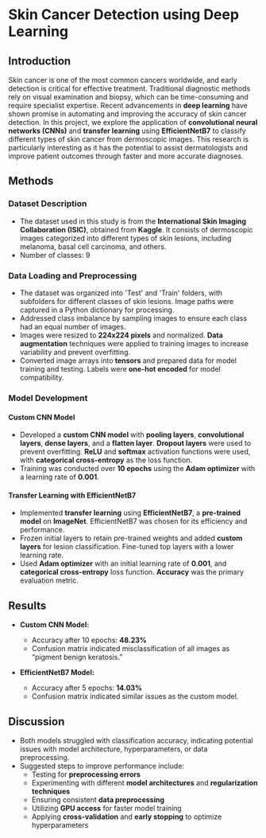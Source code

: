 # Skin Cancer Detection using Deep Learning

## Introduction
Skin cancer is one of the most common cancers worldwide, and early detection is critical for effective treatment. Traditional diagnostic methods rely on visual examination and biopsy, which can be time-consuming and require specialist expertise. Recent advancements in **deep learning** have shown promise in automating and improving the accuracy of skin cancer detection. In this project, we explore the application of **convolutional neural networks (CNNs)** and **transfer learning** using **EfficientNetB7** to classify different types of skin cancer from dermoscopic images. This research is particularly interesting as it has the potential to assist dermatologists and improve patient outcomes through faster and more accurate diagnoses.

## Methods

### Dataset Description
- The dataset used in this study is from the **International Skin Imaging Collaboration (ISIC)**, obtained from **Kaggle**. It consists of dermoscopic images categorized into different types of skin lesions, including melanoma, basal cell carcinoma, and others.
- Number of classes: 9

### Data Loading and Preprocessing
- The dataset was organized into 'Test' and 'Train' folders, with subfolders for different classes of skin lesions. Image paths were captured in a Python dictionary for processing.
- Addressed class imbalance by sampling images to ensure each class had an equal number of images.
- Images were resized to **224x224 pixels** and normalized. **Data augmentation** techniques were applied to training images to increase variability and prevent overfitting.
- Converted image arrays into **tensors** and prepared data for model training and testing. Labels were **one-hot encoded** for model compatibility.

### Model Development
#### Custom CNN Model
- Developed a **custom CNN model** with **pooling layers**, **convolutional layers**, **dense layers**, and a **flatten layer**. **Dropout layers** were used to prevent overfitting. **ReLU** and **softmax** activation functions were used, with **categorical cross-entropy** as the loss function.
- Training was conducted over **10 epochs** using the **Adam optimizer** with a learning rate of **0.001**.

#### Transfer Learning with EfficientNetB7
- Implemented **transfer learning** using **EfficientNetB7**, a **pre-trained model** on **ImageNet**. EfficientNetB7 was chosen for its efficiency and performance.
- Frozen initial layers to retain pre-trained weights and added **custom layers** for lesion classification. Fine-tuned top layers with a lower learning rate.
- Used **Adam optimizer** with an initial learning rate of **0.001**, and **categorical cross-entropy** loss function. **Accuracy** was the primary evaluation metric.

## Results

- **Custom CNN Model:**
  - Accuracy after 10 epochs: **48.23%**
  - Confusion matrix indicated misclassification of all images as “pigment benign keratosis.”
  
- **EfficientNetB7 Model:**
  - Accuracy after 5 epochs: **14.03%**
  - Confusion matrix indicated similar issues as the custom model.

## Discussion
- Both models struggled with classification accuracy, indicating potential issues with model architecture, hyperparameters, or data preprocessing.
- Suggested steps to improve performance include:
  - Testing for **preprocessing errors**
  - Experimenting with different **model architectures** and **regularization techniques**
  - Ensuring consistent **data preprocessing**
  - Utilizing **GPU access** for faster model training
  - Applying **cross-validation** and **early stopping** to optimize hyperparameters
